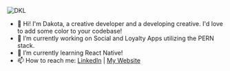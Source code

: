 ![DKL](https://i.imgur.com/2dyenxR.gif)

- 👋 Hi! I'm Dakota, a creative developer and a developing creative. I'd love to add some color to your codebase!
- 🔭 I’m currently working on Social and Loyalty Apps utilizing the PERN stack.
- 🌱 I’m currently learning React Native!
- 📫 How to reach me: [LinkedIn](https://www.linkedin.com/in/dakotalavallee/) | [My Website](https://www.dkldev.app/)
